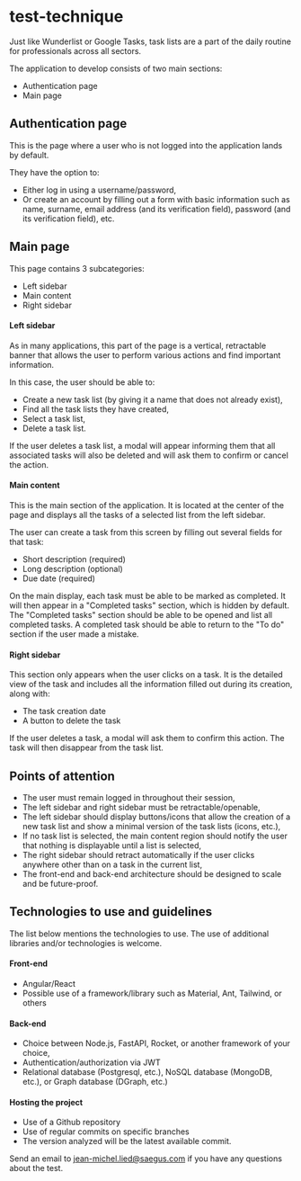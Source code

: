 # test-technique

Just like Wunderlist or Google Tasks, task lists are a part of the daily routine for professionals across all sectors.

The application to develop consists of two main sections:

- Authentication page
- Main page

## Authentication page

This is the page where a user who is not logged into the application lands by default.

They have the option to:

- Either log in using a username/password,
- Or create an account by filling out a form with basic information such as name, surname, email address (and its verification field), password (and its verification field), etc.

## Main page

This page contains 3 subcategories:

- Left sidebar
- Main content
- Right sidebar

#### Left sidebar

As in many applications, this part of the page is a vertical, retractable banner that allows the user to perform various actions and find important information.

In this case, the user should be able to:

- Create a new task list (by giving it a name that does not already exist),
- Find all the task lists they have created,
- Select a task list,
- Delete a task list.

If the user deletes a task list, a modal will appear informing them that all associated tasks will also be deleted and will ask them to confirm or cancel the action.

#### Main content

This is the main section of the application. It is located at the center of the page and displays all the tasks of a selected list from the left sidebar.

The user can create a task from this screen by filling out several fields for that task:

- Short description (required)
- Long description (optional)
- Due date (required)

On the main display, each task must be able to be marked as completed. It will then appear in a "Completed tasks" section, which is hidden by default. 
The "Completed tasks" section should be able to be opened and list all completed tasks. 
A completed task should be able to return to the "To do" section if the user made a mistake.

#### Right sidebar

This section only appears when the user clicks on a task. It is the detailed view of the task and includes all the information filled out during its creation, along with:

- The task creation date
- A button to delete the task

If the user deletes a task, a modal will ask them to confirm this action. The task will then disappear from the task list.

## Points of attention

- The user must remain logged in throughout their session,
- The left sidebar and right sidebar must be retractable/openable,
- The left sidebar should display buttons/icons that allow the creation of a new task list and show a minimal version of the task lists (icons, etc.),
- If no task list is selected, the main content region should notify the user that nothing is displayable until a list is selected,
- The right sidebar should retract automatically if the user clicks anywhere other than on a task in the current list,
- The front-end and back-end architecture should be designed to scale and be future-proof.

## Technologies to use and guidelines

The list below mentions the technologies to use.
The use of additional libraries and/or technologies is welcome.

#### Front-end

- Angular/React
- Possible use of a framework/library such as Material, Ant, Tailwind, or others

#### Back-end

- Choice between Node.js, FastAPI, Rocket, or another framework of your choice,
- Authentication/authorization via JWT
- Relational database (Postgresql, etc.), NoSQL database (MongoDB, etc.), or Graph database (DGraph, etc.)

#### Hosting the project

- Use of a Github repository
- Use of regular commits on specific branches
- The version analyzed will be the latest available commit.

Send an email to jean-michel.lied@saegus.com if you have any questions about the test.

